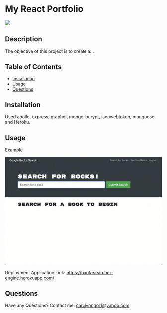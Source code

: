 # My React Portfolio

![](https://img.shields.io/badge/License-MIT-blue)

## Description
The objective of this project is to create a...

## Table of Contents
      
- [Installation](#installation)
- [Usage](#usage)
- [Questions](#questions)
      
## Installation
Used apollo, express, graphql, mongo, bcrypt, jsonwebtoken, mongoose, and Heroku.

## Usage
Example

![portfolio-screenshot](Assets/21-mern-homework-demo-01.gif)

Deployment Application Link: https://book-searcher-engine.herokuapp.com/

## Questions
Have any Questions? Contact me: [carolynngo11@yahoo.com](mailto:carolynngo11@yahoo.com)
